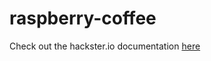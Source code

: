 # raspberry-coffee

Check out the hackster.io documentation [here](https://www.hackster.io/windows-iot/raspberry-coffee-955b13)